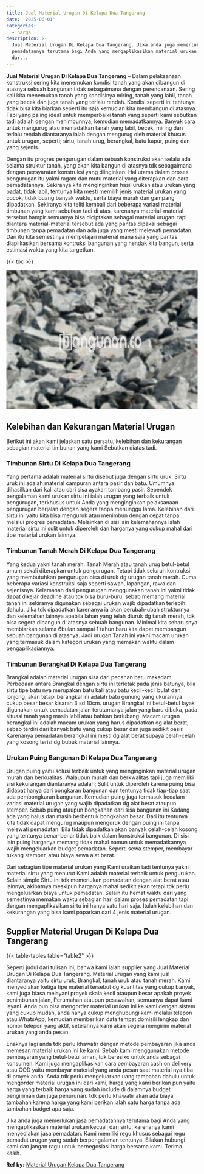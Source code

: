 ```yaml
---
title: Jual Material Urugan Di Kelapa Dua Tangerang
date: '2025-06-01'
categories:
  - harga
description: >-
  Jual Material Urugan Di Kelapa Dua Tangerang. Jika anda juga memerlukan jasa
  pemadatannya terutama bagi Anda yang mengaplikasikan material urukan kecuali
  dar...
---
```


**Jual Material Urugan Di Kelapa Dua Tangerang** – Dalam pelaksanaan konstruksi sering kita menemukan kondisi tanah yang akan dibangun di atasnya sebuah bangunan tidak sebagaimana dengan perencanaan. Sering kali kita menemukan tanah yang kondisinya miring, tanah yang labil, tanah yang becek dan juga tanah yang terlalu rendah. Kondisi seperti ini tentunya tidak bisa kita biarkan seperti itu saja kemudian kita membangun di atasnya. Tapi yang paling ideal untuk memperbaiki tanah yang seperti kami sebutkan tadi adalah dengan menimbunnya, kemudian memadatkannya. Banyak cara untuk mengurug atau memadatkan tanah yang labil, becek, miring dan terlalu rendah diantaranya ialah dengan mengurug oleh material khusus untuk urugan, seperti; sirtu, tanah urug, berangkal, batu kapur, puing dan yang sejenis.

Dengan itu progres pengurugan dalam sebuah konstruksi akan selalu ada selama struktur tanah, yang akan kita bangun di atasnya tdk sebagaimana dengan persyaratan konstruksi yang diinginkan. Hal utama dalam proses pengurugan itu yakni ragam dan mutu material yang diterapkan dan cara pemadatannya. Sekiranya kita menginginkan hasil urukan atau urukan yang padat, tidak labil, tentunya kita mesti memilih jenis material urukan yang cocok, tidak buang banyak waktu, serta biaya murah dan gampang dipadatkan. Sekiranya kita teliti kembali dari beberapa variasi material timbunan yang kami sebutkan tadi di atas, karenanya material-material tersebut hampir semuanya bisa diciptakan sebagai material urugan. tapi diantara material-material tersebut ada yang pantas dipakai sebagai timbunan tanpa pemadatan dan ada juga yang mesti melewati pemadatan. Dari itu kita semestinya mempelajari material mana saja yang pantas diaplikasikan bersama kontruksi bangunan yang hendak kita bangun, serta estimasi waktu yang kita targetkan.

{{< toc >}}

![Jual Material Urugan Di Kelapa Dua Tangerang](/images/jual-urugan-18.png)

## Kelebihan dan Kekurangan Material Urugan

Berikut ini akan kami jelaskan satu persatu, kelebihan dan kekurangan sebagian material timbunan yang kami Sebutkan diatas tadi.

### Timbunan Sirtu Di Kelapa Dua Tangerang

Yang pertama adalah material sirtu disebut juga dengan sirtu uruk. Sirtu uruk ini adalah material campuran antara pasir dan batu. Umumnya dihasilkan dari kali atau dari sisa ayakan tambang pasir. Sependek pengalaman kami urukan sirtu ini ialah urugan yang terbaik untuk pengurugan, terkhusus untuk Anda yang menginginkan pelaksanaan pengurugan berjalan dengan segera tanpa menunggu lama. Kelebihan dari sirtu ini yaitu kita bisa menguruk atau menimbun dengan cepat tanpa melalui progres pemadatan. Melainkan di sisi lain kelemahannya ialah material sirtu ini sulit untuk diperoleh dan harganya yang cukup mahal dari tipe material urukan lainnya.

### Timbunan Tanah Merah Di Kelapa Dua Tangerang

Yang kedua yakni tanah merah. Tanah Merah atau tanah urug betul-betul umum sekali diterapkan untuk pengurugan. Tetapi tidak seluruh kontruksi yang membutuhkan pengurugan bisa di uruk dg urugan tanah merah. Cuma beberapa variasi konstruksi saja seperti sawah, lapangan, rawa dan sejenisnya. Kelemahan dari pengurugan menggunakan tanah ini yakni tidak dapat dikejar deadline atau tdk bisa buru-buru, sebab memang material tanah ini sekiranya digunakan sebagai urukan wajib dipadatkan terlebih dahulu. Jika tdk dipadatkan karenanya ia akan berubah-ubah strukturnya dan kelemahan lainnya apabila lahan yang telah diuruk dg tanah merah, tdk bisa segera dibangun di atasnya sebuah bangunan. Minimal kita seharusnya membiarkan selama 6bulan sampai 1 tahun baru kita dapat membangun sebuah bangunan di atasnya. Jadi urugan Tanah ini yakni macam urukan yang termasuk dalam kategori urukan yang memakan waktu dalam pengaplikasiannya.

### Timbunan Berangkal Di Kelapa Dua Tangerang

Brangkal adalah material urugan sisa dari pecahan batu makadam. Perbedaan antara Brangkal dengan sirtu ini terletak pada jenis batunya, bila sirtu tipe batu nya merupakan batu kali atau batu kecil-kecil bulat dan lonjong, akan tetapi berangkal ini adalah batu gunung yang ukurannya cukup besar besar kisaran 3 sd 10cm. urugan Brangkal ini betul-betul layak digunakan untuk pemadatan jalan terutamanya jalan yang baru dibuka, pada situasi tanah yang masih labil atau bahkan berlubang. Macam urugan berangkal ini adalah macam urukan yang harus dipadatkan dg alat berat, sebab terdiri dari banyak batu yang cukup besar dan juga sedikit pasir. Karenanya pemadatan berangkal ini mesti dg alat berat supaya celah-celah yang kosong terisi dg bubuk material lainnya.

### Urukan Puing Bangunan Di Kelapa Dua Tangerang

Urugan puing yaitu solusi terbaik untuk yang menginginkan material urugan murah dan berkualitas. Walaupun murah dan berkwalitas tapi juga memiliki sisi kekurangan diantaranya adalah; Sulit untuk diperoleh karena puing bisa didapat hanya dari bongkaran bangunan dan tentunya tidak tiap-tiap saat ada pembongkaran bangunan. Kemudian puing juga termasuk kedalam variasi material urugan yang wajib dipadatkan dg alat berat ataupun stemper. Sebab puing ataupun bongkahan dari sisa bangunan ini Kadang ada yang halus dan masih berbentuk bongkahan besar. Dari itu tentunya kita tidak dapat mengurug maupun menguruk dengan puing ini tanpa melewati pemadatan. Bila tidak dipadatkan akan banyak celah-celah kosong yang tentunya benar-benar tidak baik dalam konstruksi bangunan. Di sisi lain puing harganya memang tidak mahal namun untuk memadatkannya wajib mengeluarkan budget pemadatan. Seperti sewa stemper, membayar tukang stemper, atau biaya sewa alat berat.

Dari sebagian tipe material urukan yang Kami uraikan tadi tentunya yakni material sirtu yang menurut Kami adalah material terbaik untuk pengurukan. Selain simple Sirtu ini tdk memerlukan pemadatan dengan alat berat atau lainnya, akibatnya meskipun harganya mahal sedikit akan tetapi tdk perlu mengeluarkan biaya untuk pemadatan. Selain itu hemat waktu dari yang semestinya memakan waktu sebagian hari dalam proses pemadatan tapi dengan mengaplikasikan sirtu ini hanya satu hari saja. Itulah kelebihan dan kekurangan yang bisa kami paparkan dari 4 jenis material urugan.

## Supplier Material Urugan Di Kelapa Dua Tangerang

{{< table-tables table="table2" >}}

Seperti judul dari tulisan ini, bahwa kami ialah supplier yang Jual Material Urugan Di Kelapa Dua Tangerang. Material urugan yang kami jual diantaranya yaitu sirtu uruk, Brangkal, tanah uruk atau tanah merah. Kami menyediakan ketiga tipe material tersebut dg kuantitas yang cukup banyak, kami juga biasa melayani proyek skala kecil ataupun besar apakah proyek penimbunan jalan, Perumahan ataupun pesawahan, semuanya dapat kami layani. Anda pun bisa mengorder material urukan ini ke kami dengan sistem yang cukup mudah, anda hanya cukup menghubungi kami melalui telepon atau WhatsApp, kemudian memberikan data tempat domisili lengkap dan nomor telepon yang aktif, setelahnya kami akan segera mengirim material urukan yang anda pesan.

Enaknya lagi anda tdk perlu khawatir dengan metode pembayaran jika anda memesan material urukan ini ke kami. Sebab kami menggunakan metode pembayaran yang betul-betul aman, tdk beresiko untuk anda sebagai konsumen. Kami juga mengaplikasikan cara pembayaran cash on delivery atau COD yaitu membayar material yang anda pesan saat material nya tiba di proyek anda. Anda tdk perlu mengeluarkan uang tambahan dahulu untuk mengorder material urugan ini dari kami, harga yang kami berikan pun yaitu harga yang terbaik harga yang sudah include di dalamnya budget pengiriman dan juga penurunan. tdk perlu khawatir akan ada biaya tambahan karena harga yang kami berikan ialah satu harga tanpa ada tambahan budget apa saja.

Jika anda juga memerlukan jasa pemadatannya terutama bagi Anda yang mengaplikasikan material urukan kecuali dari sirtu, karenanya kami menyediakan jasa pemadatan. Kami memiliki regu khusus sebagai regu pemadat urugan yang sudah berpengalaman tentunya. Silakan hubungi kami dan jangan ragu untuk bernegosiasi harga bersama kami. Terima kasih.

**Ref by:** [Material Urugan Kelapa Dua Tangerang](https://id.wikipedia.org/wiki/Material)
